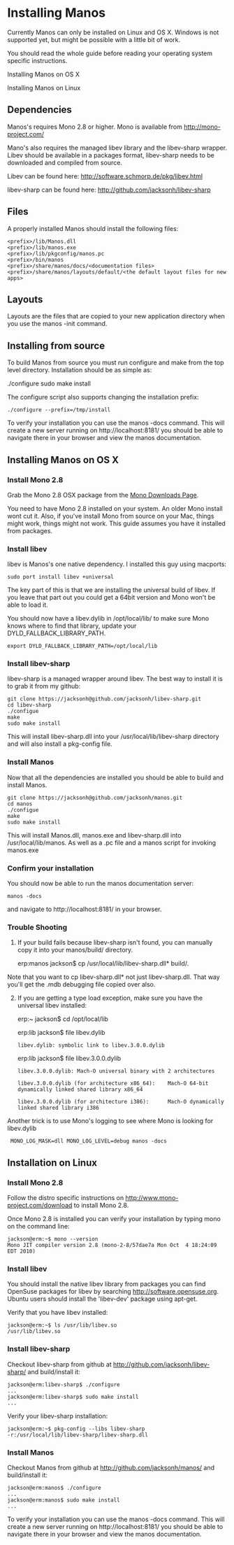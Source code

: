 Installing Manos
================

Currently Manos can only be installed on Linux and OS X. Windows is not supported yet, but might be possible with a little bit of work.

You should read the whole guide before reading your operating system specific instructions.

Installing Manos on OS X

Installing Manos on Linux


Dependencies
------------

Manos's requires Mono 2.8 or higher. Mono is available from <http://mono-project.com/>

Mano's also requires the managed libev library and the libev-sharp wrapper.  Libev should be available in a packages format, libev-sharp needs to be downloaded and compiled from source.

Libev can be found here: <http://software.schmorp.de/pkg/libev.html>

libev-sharp can be found here: <http://github.com/jacksonh/libev-sharp>

Files
-----

A properly installed Manos should install the following files:

    <prefix>/lib/Manos.dll
    <prefix>/lib/manos.exe
    <prefix>/lib/pkgconfig/manos.pc
    <prefix>/bin/manos
    <prefix>/share/manos/docs/<documentation files>
    <prefix>/share/manos/layouts/default/<the default layout files for new apps>


Layouts
-------

Layouts are the files that are copied to your new application directory when you use the manos -init command.


Installing from source
----------------------

To build Manos from source you must run configure and make from the top level directory. Installation should be as simple as:

   ./configure
   sudo make install

The configure script also supports changing the installation prefix:

    ./configure --prefix=/tmp/install

To verify your installation you can use the manos -docs command.  This will create a new server running on http://localhost:8181/ you should be able to navigate there in your browser and view the manos documentation.



Installing Manos on OS X
------------------------

### Install Mono 2.8

Grab the Mono 2.8 OSX package from the [Mono Downloads Page](http://mono-project.com/Downloads).

You need to have Mono 2.8 installed on your system. An older Mono install wont cut it. Also, if you've install Mono from source on your Mac, things might work, things might not work.  This guide assumes you have it installed from packages.


### Install libev

libev is Manos's one native dependency.  I installed this guy using macports:

    sudo port install libev +universal

The key part of this is that we are installing the universal build of libev. If you leave that part out you could get a 64bit version and Mono won't be able to load it.

You should now have a libev.dylib in /opt/local/lib/ to make sure Mono knows where to find that library, update your DYLD_FALLBACK_LIBRARY_PATH.

    export DYLD_FALLBACK_LIBRARY_PATH=/opt/local/lib


### Install libev-sharp

libev-sharp is a managed wrapper around libev.  The best way to install it is to grab it from my github:

    git clone https://jacksonh@github.com/jacksonh/libev-sharp.git
    cd libev-sharp
    ./configue
    make
    sudo make install

This will install libev-sharp.dll into your /usr/local/lib/libev-sharp directory and will also install a pkg-config file.


### Install Manos

Now that all the dependencies are installed you should be able to build and install Manos.

    git clone https://jacksonh@github.com/jacksonh/manos.git
    cd manos
    ./configue
    make
    sudo make install

This will install Manos.dll, manos.exe and libev-sharp.dll into /usr/local/lib/manos. As well as a .pc file and a manos script for invoking manos.exe

### Confirm your installation

You should now be able to run the manos documentation server:

    manos -docs

and navigate to http://localhost:8181/ in your browser.  


### Trouble Shooting


1. If your build fails because libev-sharp isn't found, you can manually copy it into your manos/build/ directory.

    erp:manos jackson$ cp /usr/local/lib/libev-sharp.dll* build/.

Note that you want to cp libev-sharp.dll* not just libev-sharp.dll.  That way you'll get the .mdb debugging file copied over also.



2.  If you are getting a type load exception, make sure you have the universal libev installed:

    erp:~ jackson$ cd /opt/local/lib
    
    erp:lib jackson$ file libev.dylib 

        libev.dylib: symbolic link to libev.3.0.0.dylib



    erp:lib jackson$ file libev.3.0.0.dylib 
        
        libev.3.0.0.dylib: Mach-O universal binary with 2 architectures

        libev.3.0.0.dylib (for architecture x86_64):    Mach-O 64-bit dynamically linked shared library x86_64
        
        libev.3.0.0.dylib (for architecture i386):      Mach-O dynamically linked shared library i386


Another trick is to use Mono's logging to see where Mono is looking for libev.dylib

     MONO_LOG_MASK=dll MONO_LOG_LEVEL=debug manos -docs




Installation on Linux
---------------------

### Install Mono 2.8

Follow the distro specific instructions on <http://www.mono-project.com/download> to install Mono 2.8.

Once Mono 2.8 is installed you can verify your installation by typing mono on the command line:

    jackson@erm:~$ mono --version
    Mono JIT compiler version 2.8 (mono-2-8/57dae7a Mon Oct  4 18:24:09 EDT 2010)

### Install libev

You should install the native libev library from packages you can find OpenSuse packages for libev by
searching <http://software.opensuse.org>. Ubuntu users should install the 'libev-dev' package using
apt-get.

Verify that you have libev installed:

    jackson@erm:~$ ls /usr/lib/libev.so
    /usr/lib/libev.so

### Install libev-sharp

Checkout libev-sharp from github at <http://github.com/jacksonh/libev-sharp/> and build/install it:

    jackson@erm:libev-sharp$ ./configure
    ...
    jackson@erm:libev-sharp$ sudo make install
    ...

Verify your libev-sharp installation:

    jackson@erm:~$ pkg-config --libs libev-sharp
    -r:/usr/local/lib/libev-sharp/libev-sharp.dll


### Install Manos

Checkout Manos from github at <http://github.com/jacksonh/manos/> and build/install it:

    jackson@erm:manos$ ./configure
    ...
    jackson@erm:manos$ sudo make install
    ...

To verify your installation you can use the manos -docs command.  This will create a new server running on
http://localhost:8181/ you should be able to navigate there in your browser and view the manos documentation.

